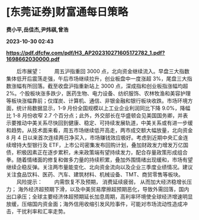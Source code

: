 # [东莞证券]财富通每日策略
**费小平,岳佳杰,尹炜祺,曾浩**

**2023-10-30 02:43**

**https://pdf.dfcfw.com/pdf/H3_AP202310271605172782_1.pdf?1698662030000.pdf**

　　后市展望： 　　周五沪指重回 3000 点，北向资金继续流入。早盘三大指数集体低开后震荡走强，午后市场继续拉升，创业板盘中一度涨超 3%，尾盘三大指数涨幅有所回落。截至收盘沪指重新站上 3000 点，深成指和创业板指涨幅均超 2%。个股板块涨多跌少，医药生物、电力设备、纺织服饰、农林牧渔和美容护理等板块涨幅靠前；仅煤炭、计算机、通信、非银金融和银行板块收跌。市场环境方面，统计局数据显示，1-9 月份全国规模以上工业企业利润同比下降 9.0%，降幅比 1-8 月份收窄 2.7 个百分点；此外，外交部长在华盛顿会见美国国务卿，并表示要推动中美关系尽快回到健康、稳定、可持续发展轨道，中美关系或有进一步缓和趋势。从技术面来看，周五市场继续低开高走，两市成交额大幅放量，北向资金 8 月 4 日以来首次连续两日净买入，市场赚钱效应极好。考虑到近期中央汇金连续增持大型银行及 ETF，上市公司密集发布回购计划，叠加财政发力增发万亿国债，积极因素正在逐步累积，未来政策端有望持续发力，配合存量政策形成组合拳。随着情绪面的修复和做多力量的持续积累，叠加外围情绪出现缓和，市场有望继续企稳反弹。关注两市量能变化、北向资金流向以及企业三季度业绩情况。建议关注食品饮料、医药、汽车、建筑材料、机械设备、TMT、商贸零售等板块。 　　风险提示： 　　内需恢复不及预期， 消费延续疲弱， 从而加大经济稳增长压力； 海外经济超预期下滑，以及中美贸易摩擦超预期恶化，导致外需回落，国内出口承压；全球主要经济体超预期延长加息周期，高利率环境使全球经济增速明显放缓，压缩国内资金面；海外信用收缩引发风险事件，可能对市场流动性造成冲击，干扰利率和汇率走势。